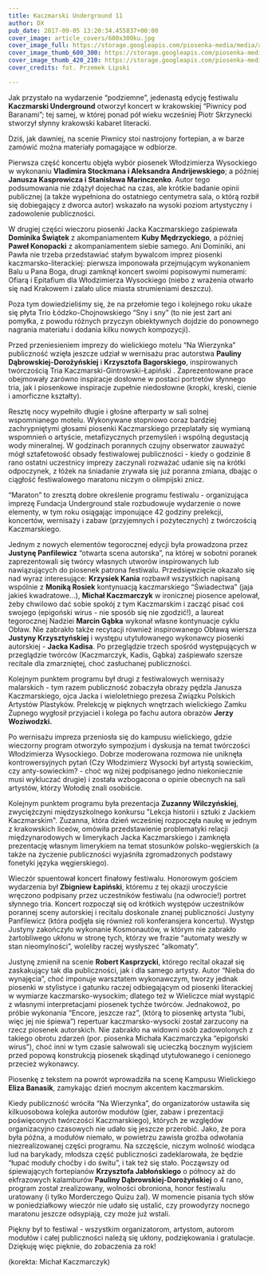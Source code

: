 ```yaml
---
title: Kaczmarski Underground 11
author: DX
pub_date: 2017-09-05 13:20:34.455837+00:00
cover_image: article_covers/600x300ku.jpg
cover_image_full: https://storage.googleapis.com/piosenka-media/media/article_covers/600x300ku.jpg
cover_image_thumb_600_300: https://storage.googleapis.com/piosenka-media/media/article_covers/600x300ku.jpg.600x300_q85_crop_upscale.jpg
cover_image_thumb_420_210: https://storage.googleapis.com/piosenka-media/media/article_covers/600x300ku.jpg.420x210_q85_crop_upscale.jpg
cover_credits: fot. Przemek Lipski

---
```


Jak przystało na wydarzenie “podziemne”, jedenastą edycję festiwalu **Kaczmarski Underground** otworzył koncert w krakowskiej “Piwnicy pod Baranami”; tej samej, w której ponad pół wieku wcześniej Piotr Skrzynecki stworzył słynny krakowski kabaret literacki. 


Dziś, jak dawniej, na scenie Piwnicy stoi nastrojony fortepian, a w barze zamówić można materiały pomagające w odbiorze.

Pierwsza część koncertu objęła wybór piosenek Włodzimierza Wysockiego w wykonaniu **Vladimira Stockmana i Aleksandra Andrijewskiego**; a później **Janusza Kasprowicza i Stanisława Marinczenko**. Autor tego podsumowania nie zdążył dojechać na czas, ale krótkie badanie opinii publicznej \(a także wypełniona do ostatniego centymetra sala, o którą rozbił się dobiegający z dworca autor\) wskazało na wysoki poziom artystyczny i zadowolenie publiczności.

W drugiej części wieczoru piosenki Jacka Kaczmarskiego zaśpiewała **Dominika Świątek** z akompaniamentem **Kuby Mędrzyckiego**, a później **Paweł Konopacki** z akompaniamentem siebie samego. Ani Dominiki, ani Pawła nie trzeba przedstawiać stałym bywalcom imprez piosenki kaczmarsko\-literackiej: pierwsza imponowała przejmującym wykonaniem Balu u Pana Boga, drugi zamknął koncert swoimi popisowymi numerami: Ofiarą i Epitafium dla Włodzimierza Wysockiego \(niebo z wrażenia otwarło się nad Krakowem i zalało ulice miasta strumieniami deszczu\).

Poza tym dowiedzieliśmy się, że na przełomie tego i kolejnego roku ukaże się płyta Trio Łódzko\-Chojnowskiego “Sny i sny” \(to nie jest żart ani pomyłka, z powodu różnych przyczyn obiektywnych dojdzie do ponownego nagrania materiału i dodania kilku nowych kompozycji\).

Przed przeniesieniem imprezy do wielickiego motelu “Na Wierzynka” publiczność wzięła jeszcze udział w wernisażu prac autorstwa **Pauliny Dąbrowskiej\-Dorożyńskiej** i **Krzysztofa Bagorskiego**,  inspirowanych twórczością Tria Kaczmarski\-Gintrowski\-Łapiński . Zaprezentowane prace obejmowały zarówno inspiracje dosłowne w postaci portretów słynnego tria, jak i piosenkowe inspiracje zupełnie niedosłowne \(kropki, kreski, cienie i amorficzne kształty\).

Resztę nocy wypełniło długie i głośne afterparty w sali solnej wspomnianego motelu. Wykonywane stopniowo coraz bardziej zachrypniętymi głosami piosenki Kaczmarskiego przeplatały się wymianą wspomnień o artyście, metafizycznych przemyśleń i wspólną degustacją wody mineralnej. W godzinach porannych czujny obserwator zauważyć mógł sztafetowość obsady festiwalowej publiczności \- kiedy o godzinie 8 rano ostatni uczestnicy imprezy zaczynali rozważać udanie się na krótki odpoczynek, z łóżek na śniadanie zrywała się już poranna zmiana, dbając o ciągłość festiwalowego maratonu niczym o olimpijski znicz.

“Maraton” to zresztą dobre określenie programu festiwalu \- organizująca imprezę Fundacja Underground stale rozbudowuje wydarzenie o nowe elementy, w tym roku osiągając imponujące 42 godziny prelekcji, koncertów, wernisaży i zabaw \(przyjemnych i pożytecznych\) z twórczością Kaczmarskiego.

Jednym z nowych elementów tegorocznej edycji była prowadzona przez **Justynę Panfilewicz** “otwarta scena autorska”, na której w sobotni poranek zaprezentowali się twórcy własnych utworów inspirowanych lub nawiązujących do piosenek patrona festiwalu. Przedsięwzięcie okazało się nad wyraz interesujące: **Krzysiek Kania** rozbawił wszystkich napisaną wspólnie z **Moniką Rosiek** kontynuacją kaczmarskiego “Świadectwa” \(jaja jakieś kwadratowe…\), **Michał Kaczmarczyk** w ironicznej piosence apelował, żeby chwilowo dać sobie spokój z tym Kaczmarskim i zacząć pisać coś swojego \(epigoński wirus \- nie sposób się nie zgodzić!\), a laureat tegorocznej Nadziei **Marcin Gąbka** wykonał własne kontynuacje cyklu Obław. Nie zabrakło także recytacji również inspirowanego Obławą wiersza **Justyny Krzysztyńskiej** i występu utytułowanego wykonawcy piosenki autorskiej \- **Jacka Kadisa**. Po przeglądzie trzech spośród występujących w przeglądzie twórców \(Kaczmarczyk, Kadis, Gąbka\) zaśpiewało szersze recitale dla zmarzniętej, choć zasłuchanej publiczności.

Kolejnym punktem programu był drugi z festiwalowych wernisaży malarskich \- tym razem publiczność zobaczyła obrazy pędzla Janusza Kaczmarskiego, ojca Jacka i wieloletniego prezesa Związku Polskich Artystów Plastyków. Prelekcję w pięknych wnętrzach wielickiego Zamku Żupnego wygłosił przyjaciel i kolega po fachu autora obrazów **Jerzy Woziwodzki.**

Po wernisażu impreza przeniosła się do kampusu wielickiego, gdzie wieczorny program otworzyło sympozjum i dyskusja na temat twórczości Włodzimierza Wysockiego. Dobrze moderowana rozmowa nie uniknęła kontrowersyjnych pytań \(Czy Włodzimierz Wysocki był artystą sowieckim, czy anty\-sowieckim? \- choć wg niżej podpisanego jedno niekoniecznie musi wykluczać drugie\) i została wzbogacona o opinie obecnych na sali artystów, którzy Wołodię znali osobiście.

Kolejnym punktem programu była prezentacja **Zuzanny Wilczyńskiej**, zwyciężczyni międzyszkolnego konkursu "Lekcja historii i sztuki z Jackiem Kaczmarskim". Zuzanna, która dzień wcześniej rozpoczęła naukę w jednym z krakowskich liceów, omówiła przedstawienie problematyki relacji międzynarodowych w limerykach Jacka Kaczmarskiego i zamknęła prezentację własnym limerykiem na temat stosunków polsko\-węgierskich \(a także na życzenie publiczności wyjaśniła zgromadzonych podstawy fonetyki języka węgierskiego\).

Wieczór spuentował koncert finałowy festiwalu.  Honorowym gościem wydarzenia był **Zbigniew Łapiński**, któremu z tej okazji uroczyście wręczono podpisany przez uczestników festiwalu \(na odwrocie!\) portret słynnego tria. Koncert rozpoczął się od krótkich występów uczestników porannej sceny autorskiej i recitalu doskonale znanej publiczności Justyny Panfilewicz \(która podjęła się również roli konferansjera koncertu\). Występ Justyny zakończyło wykonanie Kosmonautów, w którym nie zabrakło żartobliwego ukłonu w stronę tych, którzy we frazie “automaty weszły w stan nieomylności”, woleliby raczej wysłyszeć “alkomaty”.

Justynę zmienił na scenie **Robert Kasprzycki**, którego recital okazał się zaskakujący tak dla publiczności, jak i dla samego artysty. Autor “Nieba do wynajęcia”, choć imponuje warsztatem wykonawczym, tworzy jednak piosenki w stylistyce i gatunku raczej odbiegającym od piosenki literackiej w wymiarze kaczmarsko\-wysockim; dlatego też w Wieliczce miał wystąpić z własnymi interpretacjami piosenek tychże twórców. Jednakowoż, po próbie wykonania “Encore, jeszcze raz”, \(którą to piosenkę artysta “lubi, więc jej nie śpiewa”\) repertuar kaczmarsko\-wysocki został zarzucony na rzecz piosenek autorskich. Nie zabrakło na widowni osób zadowolonych z takiego obrotu zdarzeń \(por. piosenka Michała Kaczmarczyka “epigoński wirus”\), choć inni w tym czasie salwowali się ucieczką bocznym wyjściem przed popową konstrukcją piosenek skądinąd utytułowanego i cenionego przecież wykonawcy.

Piosenkę z tekstem na powrót wprowadziła na scenę Kampusu Wielickiego **Eliza Banasik**, zamykając dzień mocnym akcentem kaczmarskim.

Kiedy publiczność wróciła “Na Wierzynka”, do organizatorów ustawiła się kilkuosobowa kolejka autorów modułów \(gier, zabaw i prezentacji poświęconych twórczości Kaczmarskiego\), których ze względów organizacyjno czasowych nie udało się jeszcze przerobić. Jako, że pora była późna, a modułów niemało, w powietrzu zawisła groźba odwołania niezrealizowanej części programu. Na szczęście, niczym wolność wiodąca lud na barykady, młodsza część publiczności zadeklarowała, że będzie “łupać moduły choćby i do świtu”, i tak też się stało. Począwszy od śpiewających fortepianów **Krzysztofa Jabłońskiego** o północy aż do ekfrazowych kalamburów **Pauliny Dąbrowskiej\-Dorożyńskiej** o 4 rano, program został zrealizowany, wolności obroniona, honor festiwalu uratowany \(i tylko Morderczego Quizu żal\). W momencie pisania tych słów w poniedziałkowy wieczór nie udało się ustalić, czy prowodyrzy nocnego maratonu jeszcze odsypiają, czy może już wstali.

Piękny był to festiwal \- wszystkim organizatorom, artystom, autorom modułów i całej publiczności należą się ukłony, podziękowania i gratulacje. Dziękuję więc pięknie, do zobaczenia za rok!

\(korekta: Michał Kaczmarczyk\)
